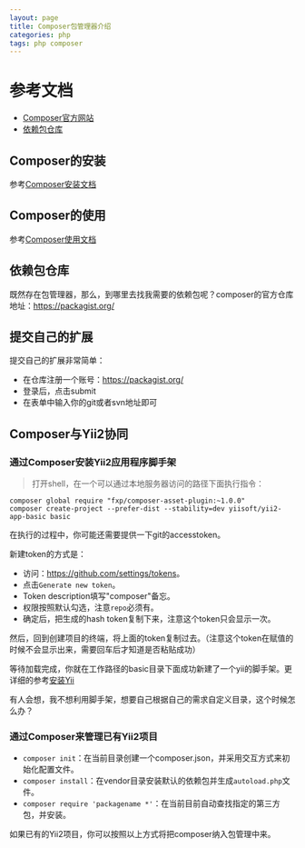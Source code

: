 ```yaml
---
layout: page
title: Composer包管理器介绍
categories: php
tags: php composer
---
```


# 参考文档

* [Composer官方网站](http://www.phpcomposer.com/)
* [依赖包仓库](https://packagist.org/)

## Composer的安装

参考[Composer安装文档](http://docs.phpcomposer.com/00-intro.html#Downloading-the-Composer-Executable)

## Composer的使用

参考[Composer使用文档](http://docs.phpcomposer.com/01-basic-usage.html)

## 依赖包仓库

既然存在包管理器，那么，到哪里去找我需要的依赖包呢？composer的官方仓库地址：<https://packagist.org/>

## 提交自己的扩展

提交自己的扩展非常简单：

* 在仓库注册一个账号：<https://packagist.org/>
* 登录后，点击submit
* 在表单中输入你的git或者svn地址即可

## Composer与Yii2协同

### 通过Composer安装Yii2应用程序脚手架

>打开shell，在一个可以通过本地服务器访问的路径下面执行指令：

	composer global require "fxp/composer-asset-plugin:~1.0.0"
    composer create-project --prefer-dist --stability=dev yiisoft/yii2-app-basic basic

在执行的过程中，你可能还需要提供一下git的accesstoken。

新建token的方式是：

* 访问：<https://github.com/settings/tokens>。
* 点击`Generate new token`。
* Token description填写"composer"备忘。
* 权限按照默认勾选，注意`repo`必须有。
* 确定后，把生成的hash token复制下来，注意这个token只会显示一次。

然后，回到创建项目的终端，将上面的token复制过去。（注意这个token在赋值的时候不会显示出来，需要回车后才知道是否粘贴成功）

等待加载完成，你就在工作路径的basic目录下面成功新建了一个yii的脚手架。更详细的参考[安装Yii](https://github.com/hustnaive/yii2/blob/master/docs/guide-zh-CN/start-installation.md)

有人会想，我不想利用脚手架，想要自己根据自己的需求自定义目录，这个时候怎么办？

### 通过Composer来管理已有Yii2项目

* `composer init`：在当前目录创建一个composer.json，并采用交互方式来初始化配置文件。
* `composer install`：在vendor目录安装默认的依赖包并生成`autoload.php`文件。
* `composer require 'packagename *'`：在当前目前自动查找指定的第三方包，并安装。

如果已有的Yii2项目，你可以按照以上方式将把composer纳入包管理中来。

